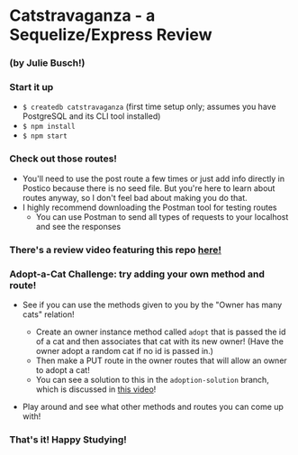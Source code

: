 # Catstravaganza - a Sequelize/Express Review
### (by Julie Busch!)


### Start it up

* `$ createdb catstravaganza` (first time setup only; assumes you have PostgreSQL and its CLI tool installed)
* `$ npm install`
* `$ npm start`

### Check out those routes!

* You'll need to use the post route a few times or just add info directly in Postico because there is no seed file. But you're here to learn about routes anyway, so I don't feel bad about making you do that.
* I highly recommend downloading the Postman tool for testing routes
    * You can use Postman to send all types of requests to your localhost and see the responses

### There's a review video featuring this repo [here!](https://youtu.be/W4KgHdlAYu4)

### Adopt-a-Cat Challenge: try adding your own method and route!

* See if you can use the methods given to you by the "Owner has many cats" relation!
    * Create an owner instance method called `adopt` that is passed the id of a cat and then associates that cat with its new owner! (Have the owner adopt a random cat if no id is passed in.)
    * Then make a PUT route in the owner routes that will allow an owner to adopt a cat!
    * You can see a solution to this in the `adoption-solution` branch, which is discussed in [this video](https://youtu.be/L5jDrKZz0aE)!
    
* Play around and see what other methods and routes you can come up with!

### That's it! Happy Studying!
